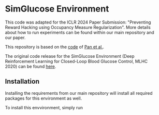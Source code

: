 # SimGlucose Environment
This code was adapted for the ICLR 2024 Paper Submission: "Preventing Reward Hacking using Occupancy Measure Regularization". More details about how to run experiments can be found within our main repository and our paper.

This repository is based on the [code](https://github.com/aypan17/reward-misspecification/tree/main/glucose) of [Pan et al.](https://arxiv.org/abs/2201.03544). 

The original code release for the SimGlucose Environment (Deep Reinforcement Learning for Closed-Loop Blood Glucose Control, MLHC 2020) can be found [here](https://github.com/MLD3/RL4BG).

## Installation
Installing the requirements from our main repository will install all required packages for this environment as well.

To install this envvironment, simply run 

